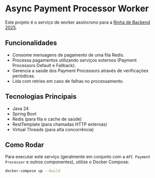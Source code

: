 # Async Payment Processor Worker

Este projeto é o serviço de worker assíncrono para a [Rinha de Backend 2025](https://github.com/zanfranceschi/rinha-de-backend-2025).

## Funcionalidades

* Consome mensagens de pagamento de uma fila Redis.
* Processa pagamentos utilizando serviços externos (Payment Processors Default e Fallback).
* Gerencia a saúde dos Payment Processors através de verificações periódicas.
* Lida com retries em caso de falhas no processamento.

## Tecnologias Principais

* Java 24
* Spring Boot
* Redis (para fila e cache de saúde)
* RestTemplate (para chamadas HTTP externas)
* Virtual Threads (para alta concorrência)

## Como Rodar

Para executar este serviço (geralmente em conjunto com a `API Payment Processor` e outros componentes), utilize o Docker Compose:

```bash
docker-compose up --build
